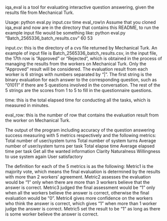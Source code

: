 iqa_eval is a tool for evaluating interactive question answering, given the results file from Mechanical Turk. 

Usage: python eval.py input.csv time eval_row\n
Assume that you cloned iqa_eval and now are in the directory that contains this README, to run the example input file would be something like: 
python eval.py “Batch_2565336_batch_results.csv” 60 53 

input.cv: this is the directory of a cvs file returned by Mechanical Turk. An example of input file is Batch_2565336_batch_results.csv, in the input file, the 17th row is “Approved” or “Rejected”, which is obtained in the process of managing the results from the workers on Mechanical Turk. Only the “Approved” result will be considered. The evaluation result from each worker is 6 strings with numbers separated by “|”. The first string is the binary evaluation for each answer to the corresponding question, such as “01011” if there are 5 questions involved in the conversation. The rest of the 5 strings are the scores from 1 to 5 to fill in the questionnaire questions.

time: this is the total elapsed time for conducting all the tasks, which is measured in minutes.

eval_row: this is the number of row that contains the evaluation result from the worker on Mechanical Turk.

The output of the program including accuracy of the question answering success measuring with 5 metrics respectively and the following metrics:
Total number of user/system turns
Total number of system turns
Average number of user/system turns per task 
Total elapse time
Average elapsed time per task
Get all the wanted information
Clarity
Naturalness
Willingness to use system again
User satisfactory

The definition for each of the 5 metrics is as the following:
Metric1 is the majority vote, which means the final evaluation is determined by the results with more than 2 workers’ agreement. Metric2 assesses the evaluation would be “1” only when there are more than 3 workers believe that the answer is correct. Metric3 judged the final assessment would be “1” only when all the workers believe the answer is correct, otherwise the final evaluation would be “0”. Metric4 gives more confidence on the workers who think the answer is correct, which gives “1” when more than 1 worker judge the answer is correct. Metric5 set the result to be “1” as long as there is some worker believe the answer is correct.


